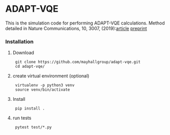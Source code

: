 
# ADAPT-VQE
This is the simulation code for performing ADAPT-VQE calculations. Method detailed in Nature Communications, 10, 3007, (2019):[article](https://www.nature.com/articles/s41467-019-10988-2?utm_source=other_website&utm_medium=display&utm_content=leaderboard&utm_campaign=JRCN_2_LW_X-moldailyfeed&error=cookies_not_supported&code=55be89d0-c3c3-4c68-aee9-7424ed20999f)
[preprint](https://arxiv.org/abs/1812.11173)


### Installation
1. Download
    
        git clone https://github.com/mayhallgroup/adapt-vqe.git
        cd adapt-vqe/

2. create virtual environment (optional)
         
        virtualenv -p python3 venv
        source venv/bin/activate

3. Install

        pip install .

4. run tests
    
        pytest test/*.py
